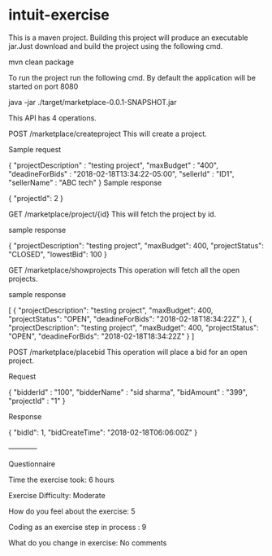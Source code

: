 # intuit-exercise

This is a maven project. Building this project will produce an executable jar.Just download and build the project using the following cmd. 

mvn clean package

To run the project run the following cmd. By default the application will be started on port 8080

java -jar ./target/marketplace-0.0.1-SNAPSHOT.jar


This API has 4 operations.

POST /marketplace/createproject This will create a project.

Sample request 

{
	"projectDescription" : "testing project",
	"maxBudget" : "400",
	"deadineForBids" : "2018-02-18T13:34:22-05:00",
	"sellerId" : "ID1",
	"sellerName" : "ABC tech"
}
Sample response

{
    "projectId": 2
}


GET /marketplace/project/{id} This will fetch the project by id.

sample response

{
    "projectDescription": "testing project",
    "maxBudget": 400,
    "projectStatus": "CLOSED",
    "lowestBid": 100
}


GET /marketplace/showprojects  This operation will fetch all the open projects.

sample response

[
    {
        "projectDescription": "testing project",
        "maxBudget": 400,
        "projectStatus": "OPEN",
        "deadineForBids": "2018-02-18T18:34:22Z"
    },
    {
        "projectDescription": "testing project",
        "maxBudget": 400,
        "projectStatus": "OPEN",
        "deadineForBids": "2018-02-18T18:34:22Z"
    }
]


POST /marketplace/placebid This operation will place a bid for an open project.

Request

{
	"bidderId" : "100",
	"bidderName" : "sid sharma",
	"bidAmount" : "399",
	"projectId" : "1"
}


Response 

{
    "bidId": 1,
    "bidCreateTime": "2018-02-18T06:06:00Z"
}



————

Questionnaire

Time the exercise took: 6 hours

Exercise Difficulty: Moderate

How do you feel about the exercise: 5

Coding as an exercise step in process : 9

What do you change in exercise: No comments







